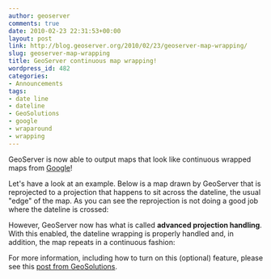 ```yaml
---
author: geoserver
comments: true
date: 2010-02-23 22:31:53+00:00
layout: post
link: http://blog.geoserver.org/2010/02/23/geoserver-map-wrapping/
slug: geoserver-map-wrapping
title: GeoServer continuous map wrapping!
wordpress_id: 482
categories:
- Announcements
tags:
- date line
- dateline
- GeoSolutions
- google
- wraparound
- wrapping
---
```


GeoServer is now able to output maps that look like continuous wrapped maps from [Google](http://maps.google.com/?ie=UTF8&ll=25.799891,150.117188&spn=155.12213,360&z=2)!

Let's have a look at an example. Below is a map drawn by GeoServer that is reprojected to a projection that happens to sit across the dateline, the usual "edge" of the map.  As you can see the reprojection is not doing a good job where the dateline is crossed:



However, GeoServer now has what is called **advanced projection handling**.  With this enabled, the dateline wrapping is properly handled and, in addition, the map repeats in a continuous fashion:



For more information, including how to turn on this (optional) feature, please see this [post from GeoSolutions](http://geo-solutions.blogspot.com/2010/02/geoserver-continuous-map-wrapping.html).
